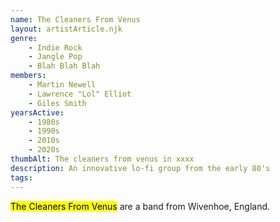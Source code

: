 ```yaml
---
name: The Cleaners From Venus
layout: artistArticle.njk
genre:
    - Indie Rock
    - Jangle Pop
    - Blah Blah Blah
members:
    - Martin Newell
    - Lawrence "Lol" Elliot
    - Giles Smith
yearsActive: 
    - 1980s
    - 1990s
    - 2010s
    - 2020s
thumbAlt: The cleaners from venus in xxxx
description: An innovative lo-fi group from the early 80's
tags: 
---
```



<mark>The Cleaners From Venus</mark> are a band from Wivenhoe, England. 

<div>

</div>
